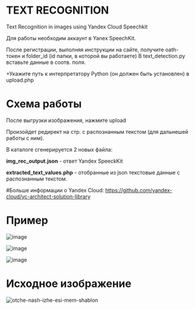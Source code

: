 # TEXT RECOGNITION
Text Recognition in images using Yandex Cloud Speechkit

Для работы необходим аккаунт в Yanex SpeechKit.

После регистрации, выполняя инструкции на сайте, получите oath-токен и folder_id (id папки, в которой вы работаете)
В text_detection.py вставьте данные в соотв. поля. 

+Укажите путь к интерпретатору Python (он должен быть установлен) в upload.php

# Схема работы

После выгрузки изображения, нажмите upload

Произойдет редирект на стр. с распознанным текстом (для дальнешей работы с ним).

В каталоге сгенерируется 2 новых файла:

**img_rec_output.json** - ответ Yandex SpeeckKit

**extracted_text_values.php** - отобранные из json текстовые данные с распознанным текстом.

#Больше информации о Yandex Cloud:
https://github.com/yandex-cloud/yc-architect-solution-library

# Пример

![image](https://github.com/HoboHub/text_recognition/assets/25107684/ca9cfac0-f2e2-4d1f-b9b4-073731b0898e)

![image](https://github.com/HoboHub/text_recognition/assets/25107684/69ccb3b4-fbd5-425a-bd3f-ea34feca4776)

![image](https://github.com/HoboHub/text_recognition/assets/25107684/b0975cce-186f-49f2-bded-592852cf82e5)

# Исходное изображение

![otche-nash-izhe-esi-mem-shablon](https://github.com/HoboHub/text_recognition/assets/25107684/a8e3941f-63b3-4c4c-9d60-8d9b6a4deed9)


